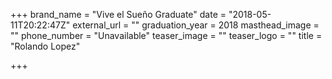 +++
brand_name = "Vive el Sueño Graduate"
date = "2018-05-11T20:22:47Z"
external_url = ""
graduation_year = 2018
masthead_image = ""
phone_number = "Unavailable"
teaser_image = ""
teaser_logo = ""
title = "Rolando Lopez"

+++
